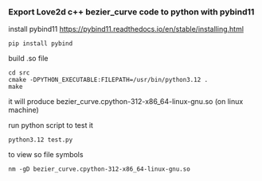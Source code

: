 
### Export Love2d c++ bezier_curve code to python with pybind11
 
install pybind11 https://pybind11.readthedocs.io/en/stable/installing.html
```shell
pip install pybind
```

build .so file 
```shell
cd src
cmake -DPYTHON_EXECUTABLE:FILEPATH=/usr/bin/python3.12 .
make 
```
it will produce bezier_curve.cpython-312-x86_64-linux-gnu.so (on linux machine)

run python script to test it
```shell
python3.12 test.py
```

to view so file symbols
```shell
nm -gD bezier_curve.cpython-312-x86_64-linux-gnu.so
```